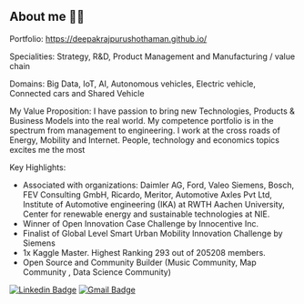 ## About me 🧑🏽‍

Portfolio: https://deepakrajpurushothaman.github.io/

Specialities: Strategy, R&D, Product Management and Manufacturing / value chain

Domains: Big Data, IoT, AI, Autonomous vehicles, Electric vehicle, Connected cars and Shared Vehicle

My Value Proposition:
I have passion to bring new Technologies, Products & Business Models into the real world. My competence portfolio is in the spectrum from management to engineering. I work at the cross roads of Energy, Mobility and Internet. People, technology and economics topics excites me the most

Key Highlights:
- Associated with organizations: Daimler AG, Ford, Valeo Siemens, Bosch, FEV Consulting GmbH, Ricardo, Meritor, Automotive Axles Pvt Ltd, Institute of Automotive engineering (IKA) at RWTH Aachen University, Center for renewable energy and sustainable technologies at NIE.
- Winner of Open Innovation Case Challenge by Innocentive Inc.
- Finalist of Global Level Smart Urban Mobility Innovation Challenge by Siemens
- 1x Kaggle Master. Highest Ranking 293 out of 205208 members.
- Open Source and Community Builder (Music Community, Map Community , Data Science Community)

[![Linkedin Badge](https://img.shields.io/badge/-Deepak_Raj_Purushothaman-blue?style=flat-square&logo=Linkedin&logoColor=white&link=https://www.linkedin.com/in/deepakrajpurushothaman/)](https://www.linkedin.com/in/deepakrajpurushothaman/) [![Gmail Badge](https://img.shields.io/badge/-deepakrajpurushothaman@gmail.com-c14438?style=flat-square&logo=Gmail&logoColor=white&link=mailto:deepakrajpurushothaman@gmail.com)](mailto:deepakrajpurushothaman@gmail.com)
<!--
**deepakrajpurushothaman/deepakrajpurushothaman** is a ✨ _special_ ✨ repository because its `README.md` (this file) appears on your GitHub profile.

Here are some ideas to get you started:

- 🔭 I’m currently working on ...
- 🤔 I’m looking for help with ...
- 💬 Ask me about ...
- 📫 How to reach me: ...
- 😄 Pronouns: ...
- ⚡ Fun fact: ...
-->
